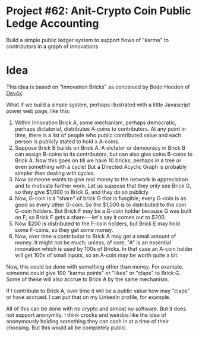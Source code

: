 # Project #62: Anit-Crypto Coin Public Ledge Accounting
Build a simple public ledger system to support flows of "karma" to contributors in a graph of innovations

# Idea

This idea is based on "Innovation Bricks" as conceived by Bodo Hoeden of [Dev4x](https://www.dev4x.com/).


What if we build a simple system, perhaps illustrated with a little Javascript power web page, like this:

1. Within Innovation Brick A, some mechanism, perhaps democratic, perhaps dictatorial, distributes A-coins to contributors. At any point in time, there is a list of people who public contributed value and each person is publicly stated to hold x A-coins.
1. Suppose Brick B builds on Brick A. A dictator or democracy in Brick B can assign B-coins to its contributors, but can also give coins B-coins to Brick A.
Now this goes on till we have 10 bricks, perhaps in a tree or even something with a cycle! But a Directed Acyclic Graph is probably simpler than dealing with cycles.
1. Now someone wants to give real money to the network in appreciation and to motivate further work. Let us suppose that they only see Brick G, so they give $1,000 to Brick G, and they do so publicly.
1. Now, G-coin is a "share" of brick G that is fungible; every G-coin is as good as every other G-coin. So the $1,000 is to distributed to the coin G-coin holders. But Brick F may be a G-coin holder because G was built on F; so Brick F gets a share---let's say it comes out to $200.
1. Now $200 is distributed to the F-coin holders, but Brick E may hold some F-coins, so they get some money.
1. Now, over time a contributor to Brick A may get a small amount of money. It might not be much; unless, of core, "A" is an essential innovation which is used by 100s of Bricks. In that case an A-coin holder will get 100s of small inputs, so an A-coin may be worth quite a bit.

Now, this could be done with something other than money. For example, someone could give 100 "karma points" or "likes" or "claps" to Brick G. Some of these will also accrue to Brick A by the same mechanism.

If I contribute to Brick A, over time it will be a public value how may "claps" or have accrued. I can put that on my LinkedIn profile, for example.

All of this can be done with no crypto and almost no software. But it does not support anonymity. I think crooks and weirdos like the idea of anonymously holding something they can cash in at a time of their choosing. But this would all be completely public.
